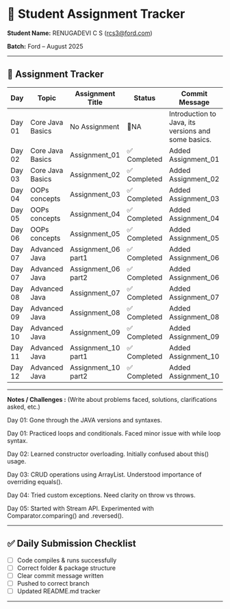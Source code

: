 # 📘 Student Assignment Tracker  

**Student Name:** RENUGADEVI C S (rcs3@ford.com) 

**Batch:** Ford – August 2025  

---

## 📅 Assignment Tracker  

| Day    | Topic                | Assignment Title                        | Status         | Commit Message                                       |
|--------|----------------------|-----------------------------------------|----------------|------------------------------------------------------|
| Day 01 | Core Java Basics     | No Assignment                           | 🚫NA          | Introduction to Java, its versions and some basics.   |
| Day 02 | Core Java Basics     | Assignment_01                           | ✅ Completed  | Added Assignment_01                                   |
| Day 03 | Core Java Basics     | Assignment_02                           | ✅ Completed  | Added Assignment_02                                   |
| Day 04 | OOPs concepts        | Assignment_03                           | ✅ Completed  | Added Assignment_03                                   |
| Day 05 | OOPs concepts        | Assignment_04                           | ✅ Completed  | Added Assignment_04                                   |
| Day 06 | OOPs concepts        | Assignment_05                           | ✅ Completed  | Added Assignment_05                                   |
| Day 07 | Advanced Java        | Assignment_06 part1                     | ✅ Completed  | Added Assignment_06                                   |
| Day 07 | Advanced Java        | Assignment_06 part2                     | ✅ Completed  | Added Assignment_06                                   |
| Day 08 | Advanced Java        | Assignment_07                           | ✅ Completed  | Added Assignment_07                                   |
| Day 09 | Advanced Java        | Assignment_08                           | ✅ Completed  | Added Assignment_08                                   |
| Day 10 | Advanced Java        | Assignment_09                           | ✅ Completed  | Added Assignment_09                                   |
| Day 11 | Advanced Java        | Assignment_10 part1                     | ✅ Completed  | Added Assignment_10                                   |
| Day 12 | Advanced Java        | Assignment_10 part2                     | ✅ Completed  | Added Assignment_10                                   |

---

**Notes / Challenges :** (Write about problems faced, solutions, clarifications asked, etc.)

Day 01: Gone through the JAVA versions and syntaxes.

Day 01: Practiced loops and conditionals. Faced minor issue with while loop syntax.

Day 02: Learned constructor overloading. Initially confused about this() usage.

Day 03: CRUD operations using ArrayList. Understood importance of overriding equals().

Day 04: Tried custom exceptions. Need clarity on throw vs throws.

Day 05: Started with Stream API. Experimented with Comparator.comparing() and .reversed().


---

## ✅ Daily Submission Checklist  

- [ ] Code compiles & runs successfully  
- [ ] Correct folder & package structure  
- [ ] Clear commit message written  
- [ ] Pushed to correct branch  
- [ ] Updated README.md tracker  

---
